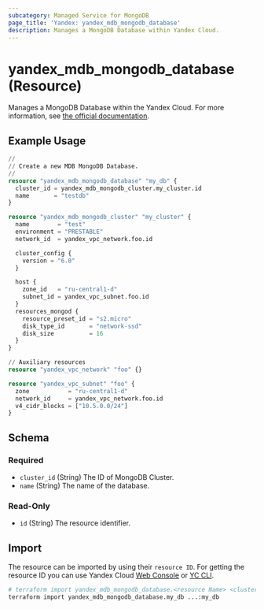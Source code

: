 ```yaml
---
subcategory: Managed Service for MongoDB
page_title: 'Yandex: yandex_mdb_mongodb_database'
description: Manages a MongoDB Database within Yandex Cloud.
---
```


# yandex_mdb_mongodb_database (Resource)

Manages a MongoDB Database within the Yandex Cloud. For more information, see [the official documentation](https://yandex.cloud/docs/managed-mongodb/).

## Example Usage

```terraform
//
// Create a new MDB MongoDB Database.
//
resource "yandex_mdb_mongodb_database" "my_db" {
  cluster_id = yandex_mdb_mongodb_cluster.my_cluster.id
  name       = "testdb"
}

resource "yandex_mdb_mongodb_cluster" "my_cluster" {
  name        = "test"
  environment = "PRESTABLE"
  network_id  = yandex_vpc_network.foo.id

  cluster_config {
    version = "6.0"
  }

  host {
    zone_id   = "ru-central1-d"
    subnet_id = yandex_vpc_subnet.foo.id
  }
  resources_mongod {
    resource_preset_id = "s2.micro"
    disk_type_id       = "network-ssd"
    disk_size          = 16
  }
}

// Auxiliary resources
resource "yandex_vpc_network" "foo" {}

resource "yandex_vpc_subnet" "foo" {
  zone           = "ru-central1-d"
  network_id     = yandex_vpc_network.foo.id
  v4_cidr_blocks = ["10.5.0.0/24"]
}
```

<!-- schema generated by tfplugindocs -->
## Schema

### Required

- `cluster_id` (String) The ID of MongoDB Cluster.
- `name` (String) The name of the database.

### Read-Only

- `id` (String) The resource identifier.


## Import

The resource can be imported by using their `resource ID`. For getting the resource ID you can use Yandex Cloud [Web Console](https://console.yandex.cloud) or [YC CLI](https://yandex.cloud/docs/cli/quickstart).

```bash
# terraform import yandex_mdb_mongodb_database.<resource Name> <cluster_id>:<database_name>
terraform import yandex_mdb_mongodb_database.my_db ...:my_db
```
